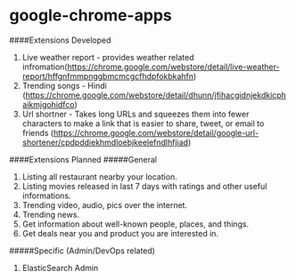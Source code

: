 google-chrome-apps
==================
####Extensions Developed
1. Live weather report - provides weather related infromation(https://chrome.google.com/webstore/detail/live-weather-report/hffgnfmmpnggbmcmcgcfhdpfokbkahfn)
2. Trending songs - Hindi (https://chrome.google.com/webstore/detail/dhunn/jfihacgidnjekdkicphaikmjgohidfco)
3. Url shortner - Takes long URLs and squeezes them into fewer characters to make a link that is easier to share, tweet, or email to friends (https://chrome.google.com/webstore/detail/google-url-shortener/cpdpddiekhmdloebjkeelefndlhfjiad)

####Extensions Planned
#####General
1. Listing all restaurant nearby your location.
2. Listing movies released in last 7 days with ratings and other useful informations.
3. Trending video, audio, pics over the internet.
4. Trending news.
5. Get information about well-known people, places, and things.
6. Get deals near you and product you are interested in.

#####Specific (Admin/DevOps related)
1. ElasticSearch Admin
